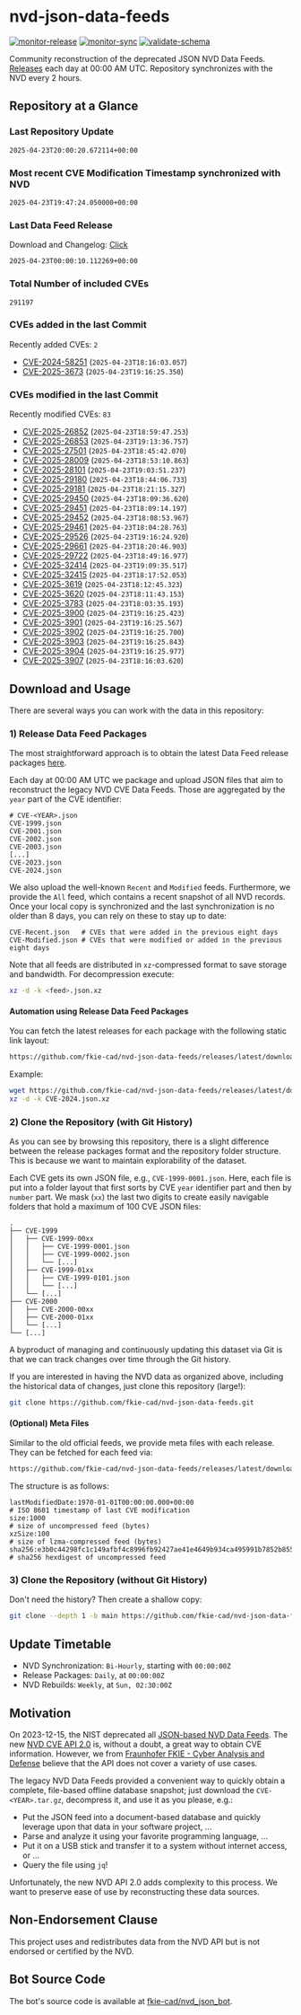 # nvd-json-data-feeds

[![monitor-release](https://github.com/fkie-cad/nvd-json-data-feeds/actions/workflows/monitor_release.yml/badge.svg)](https://github.com/fkie-cad/nvd-json-data-feeds/actions/workflows/monitor_release.yml)
[![monitor-sync](https://github.com/fkie-cad/nvd-json-data-feeds/actions/workflows/monitor_sync.yml/badge.svg)](https://github.com/fkie-cad/nvd-json-data-feeds/actions/workflows/monitor_sync.yml)
[![validate-schema](https://github.com/fkie-cad/nvd-json-data-feeds/actions/workflows/validate_schema.yml/badge.svg)](https://github.com/fkie-cad/nvd-json-data-feeds/actions/workflows/validate_schema.yml)

Community reconstruction of the deprecated JSON NVD Data Feeds.
[Releases](https://github.com/fkie-cad/nvd-json-data-feeds/releases/latest) each day at 00:00 AM UTC.
Repository synchronizes with the NVD every 2 hours.

## Repository at a Glance

### Last Repository Update

```plain
2025-04-23T20:00:20.672114+00:00
```

### Most recent CVE Modification Timestamp synchronized with NVD

```plain
2025-04-23T19:47:24.050000+00:00
```

### Last Data Feed Release

Download and Changelog: [Click](https://github.com/fkie-cad/nvd-json-data-feeds/releases/latest)

```plain
2025-04-23T00:00:10.112269+00:00
```

### Total Number of included CVEs

```plain
291197
```

### CVEs added in the last Commit

Recently added CVEs: `2`

- [CVE-2024-58251](CVE-2024/CVE-2024-582xx/CVE-2024-58251.json) (`2025-04-23T18:16:03.057`)
- [CVE-2025-3673](CVE-2025/CVE-2025-36xx/CVE-2025-3673.json) (`2025-04-23T19:16:25.350`)


### CVEs modified in the last Commit

Recently modified CVEs: `83`

- [CVE-2025-26852](CVE-2025/CVE-2025-268xx/CVE-2025-26852.json) (`2025-04-23T18:59:47.253`)
- [CVE-2025-26853](CVE-2025/CVE-2025-268xx/CVE-2025-26853.json) (`2025-04-23T19:13:36.757`)
- [CVE-2025-27501](CVE-2025/CVE-2025-275xx/CVE-2025-27501.json) (`2025-04-23T18:45:42.070`)
- [CVE-2025-28009](CVE-2025/CVE-2025-280xx/CVE-2025-28009.json) (`2025-04-23T18:53:10.863`)
- [CVE-2025-28101](CVE-2025/CVE-2025-281xx/CVE-2025-28101.json) (`2025-04-23T19:03:51.237`)
- [CVE-2025-29180](CVE-2025/CVE-2025-291xx/CVE-2025-29180.json) (`2025-04-23T18:44:06.733`)
- [CVE-2025-29181](CVE-2025/CVE-2025-291xx/CVE-2025-29181.json) (`2025-04-23T18:21:15.327`)
- [CVE-2025-29450](CVE-2025/CVE-2025-294xx/CVE-2025-29450.json) (`2025-04-23T18:09:36.620`)
- [CVE-2025-29451](CVE-2025/CVE-2025-294xx/CVE-2025-29451.json) (`2025-04-23T18:09:14.197`)
- [CVE-2025-29452](CVE-2025/CVE-2025-294xx/CVE-2025-29452.json) (`2025-04-23T18:08:53.967`)
- [CVE-2025-29461](CVE-2025/CVE-2025-294xx/CVE-2025-29461.json) (`2025-04-23T18:04:28.763`)
- [CVE-2025-29526](CVE-2025/CVE-2025-295xx/CVE-2025-29526.json) (`2025-04-23T19:16:24.920`)
- [CVE-2025-29661](CVE-2025/CVE-2025-296xx/CVE-2025-29661.json) (`2025-04-23T18:20:46.903`)
- [CVE-2025-29722](CVE-2025/CVE-2025-297xx/CVE-2025-29722.json) (`2025-04-23T18:49:16.977`)
- [CVE-2025-32414](CVE-2025/CVE-2025-324xx/CVE-2025-32414.json) (`2025-04-23T19:09:35.517`)
- [CVE-2025-32415](CVE-2025/CVE-2025-324xx/CVE-2025-32415.json) (`2025-04-23T18:17:52.053`)
- [CVE-2025-3619](CVE-2025/CVE-2025-36xx/CVE-2025-3619.json) (`2025-04-23T18:12:45.323`)
- [CVE-2025-3620](CVE-2025/CVE-2025-36xx/CVE-2025-3620.json) (`2025-04-23T18:11:43.153`)
- [CVE-2025-3783](CVE-2025/CVE-2025-37xx/CVE-2025-3783.json) (`2025-04-23T18:03:35.193`)
- [CVE-2025-3900](CVE-2025/CVE-2025-39xx/CVE-2025-3900.json) (`2025-04-23T19:16:25.423`)
- [CVE-2025-3901](CVE-2025/CVE-2025-39xx/CVE-2025-3901.json) (`2025-04-23T19:16:25.567`)
- [CVE-2025-3902](CVE-2025/CVE-2025-39xx/CVE-2025-3902.json) (`2025-04-23T19:16:25.700`)
- [CVE-2025-3903](CVE-2025/CVE-2025-39xx/CVE-2025-3903.json) (`2025-04-23T19:16:25.843`)
- [CVE-2025-3904](CVE-2025/CVE-2025-39xx/CVE-2025-3904.json) (`2025-04-23T19:16:25.977`)
- [CVE-2025-3907](CVE-2025/CVE-2025-39xx/CVE-2025-3907.json) (`2025-04-23T18:16:03.620`)


## Download and Usage

There are several ways you can work with the data in this repository:

### 1) Release Data Feed Packages

The most straightforward approach is to obtain the latest Data Feed release packages [here](https://github.com/fkie-cad/nvd-json-data-feeds/releases/latest).

Each day at 00:00 AM UTC we package and upload JSON files that aim to reconstruct the legacy NVD CVE Data Feeds.
Those are aggregated by the `year` part of the CVE identifier:

```
# CVE-<YEAR>.json
CVE-1999.json
CVE-2001.json
CVE-2002.json
CVE-2003.json
[...]
CVE-2023.json
CVE-2024.json
```

We also upload the well-known `Recent` and `Modified` feeds.
Furthermore, we provide the `All` feed, which contains a recent snapshot of all NVD records.
Once your local copy is synchronized and the last synchronization is no older than 8 days, you can rely on these to stay up to date:

```plain
CVE-Recent.json   # CVEs that were added in the previous eight days
CVE-Modified.json # CVEs that were modified or added in the previous eight days
```

Note that all feeds are distributed in `xz`-compressed format to save storage and bandwidth.
For decompression execute:

```sh
xz -d -k <feed>.json.xz
```

#### Automation using Release Data Feed Packages

You can fetch the latest releases for each package with the following static link layout:

```sh
https://github.com/fkie-cad/nvd-json-data-feeds/releases/latest/download/CVE-<YEAR>.json.xz
```

Example:

```sh
wget https://github.com/fkie-cad/nvd-json-data-feeds/releases/latest/download/CVE-2024.json.xz
xz -d -k CVE-2024.json.xz
```

### 2) Clone the Repository (with Git History)

As you can see by browsing this repository, there is a slight difference between the release packages format and the repository folder structure.
This is because we want to maintain explorability of the dataset.

Each CVE gets its own JSON file, e.g., `CVE-1999-0001.json`.
Here, each file is put into a folder layout that first sorts by CVE `year` identifier part and then by `number` part.
We mask (`xx`) the last two digits to create easily navigable folders that hold a maximum of 100 CVE JSON files:

```plain
.
├── CVE-1999
│   ├── CVE-1999-00xx
│   │   ├── CVE-1999-0001.json
│   │   ├── CVE-1999-0002.json
│   │   └── [...]
│   ├── CVE-1999-01xx
│   │   ├── CVE-1999-0101.json
│   │   └── [...]
│   └── [...]
├── CVE-2000
│   ├── CVE-2000-00xx
│   ├── CVE-2000-01xx
│   └── [...]
└── [...]
```

A byproduct of managing and continuously updating this dataset via Git is that we can track changes over time through the Git history.

If you are interested in having the NVD data as organized above, including the historical data of changes, just clone this repository (large!):

```sh
git clone https://github.com/fkie-cad/nvd-json-data-feeds.git
```

#### (Optional) Meta Files

Similar to the old official feeds, we provide meta files with each release. They can be fetched for each feed via:

```sh
https://github.com/fkie-cad/nvd-json-data-feeds/releases/latest/download/CVE-<YEAR>.meta
```

The structure is as follows:

```plain
lastModifiedDate:1970-01-01T00:00:00.000+00:00                          # ISO 8601 timestamp of last CVE modification
size:1000                                                               # size of uncompressed feed (bytes)
xzSize:100                                                              # size of lzma-compressed feed (bytes)
sha256:e3b0c44298fc1c149afbf4c8996fb92427ae41e4649b934ca495991b7852b855 # sha256 hexdigest of uncompressed feed
```

### 3) Clone the Repository (without Git History)

Don't need the history? Then create a shallow copy:

```sh
git clone --depth 1 -b main https://github.com/fkie-cad/nvd-json-data-feeds.git
```


## Update Timetable

* NVD Synchronization: `Bi-Hourly`, starting with `00:00:00Z`
* Release Packages: `Daily`, at `00:00:00Z`
* NVD Rebuilds: `Weekly`, at `Sun, 02:30:00Z`


## Motivation

On 2023-12-15, the NIST deprecated all [JSON-based NVD Data Feeds](https://nvd.nist.gov/vuln/data-feeds#divRetirementBanner-1).
The new [NVD CVE API 2.0](https://nvd.nist.gov/developers/vulnerabilities) is, without a doubt, a great way to obtain CVE information.
However, we from [Fraunhofer FKIE - Cyber Analysis and Defense](https://www.fkie.fraunhofer.de/en/departments/cad.html) believe that the API does not cover a variety of use cases.

The legacy NVD Data Feeds provided a convenient way to quickly obtain a complete, file-based offline database snapshot; just download the `CVE-<YEAR>.tar.gz`, decompress it, and use it as you please, e.g.:

- Put the JSON feed into a document-based database and quickly leverage upon that data in your software project, ...
- Parse and analyze it using your favorite programming language, ...
- Put it on a USB stick and transfer it to a system without internet access, or ...
- Query the file using `jq`!

Unfortunately, the new NVD API 2.0 adds complexity to this process.
We want to preserve ease of use by reconstructing these data sources.

## Non-Endorsement Clause

This project uses and redistributes data from the NVD API but is not endorsed or certified by the NVD.

## Bot Source Code

The bot's source code is available at [fkie-cad/nvd\_json\_bot](https://github.com/fkie-cad/nvd_json_bot).